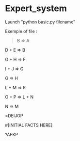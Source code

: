 # Expert_system
Launch "python basic.py filename"

Exemple of file :

>B => A 

D + E => B 

G + H => F 

I + J => G 

G => H 

L + M => K 

O + P => L + N 

N => M 

=DEIJOP

#[INITIAL FACTS HERE] 

?AFKP 
